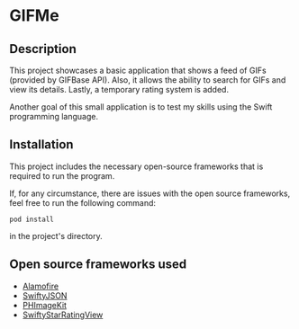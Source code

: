 # GIFMe

## Description
This project showcases a basic application that shows a feed of GIFs (provided by GIFBase API). Also, it allows the ability to search for GIFs and view its details. Lastly, a temporary rating system is added.

Another goal of this small application is to test my skills using the Swift programming language.

## Installation
This project includes the necessary open-source frameworks that is required to run the program.

If, for any circumstance, there are issues with the open source frameworks, feel free to run the following command:

```
pod install
```

in the project's directory.

## Open source frameworks used
* [Alamofire](https://github.com/Alamofire/Alamofire)
* [SwiftyJSON](https://github.com/SwiftyJSON/SwiftyJSON)
* [PHImageKit](https://github.com/producthunt/PHImageKit)
* [SwiftyStarRatingView](https://github.com/Jerrrr/SwiftyStarRatingView/)
